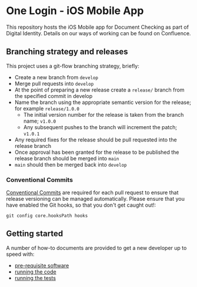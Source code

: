 # One Login - iOS Mobile App

This repository hosts the iOS Mobile app for Document Checking as part of Digital Identity. Details on our ways of working can be found on Confluence.

## Branching strategy and releases

This project uses a git-flow branching strategy, briefly:
- Create a new branch from `develop`
- Merge pull requests into `develop`
- At the point of preparing a new release create a `release/` branch from the specified commit in develop
- Name the branch using the appropriate semantic version for the release; for example `release/1.0.0`
  - The initial version number for the release is taken from the branch name; `v1.0.0`
  - Any subsequent pushes to the branch will increment the patch; `v1.0.1` 
- Any required fixes for the release should be pull requested into the release branch
- Once approval has been granted for the release to be published the release branch should be merged into `main`
- `main` should then be merged back into `develop`

### Conventional Commits

[Conventional Commits](https://www.conventionalcommits.org/en/v1.0.0/) are required for each pull request to ensure that release versioning can be managed automatically.
Please ensure that you have enabled the Git hooks, so that you don't get caught out!:
```
git config core.hooksPath hooks
```

## Getting started

A number of how-to documents are provided to get a new developer up to speed with:
- [pre-requisite software]()
- [running the code]()
- [running the tests]()
